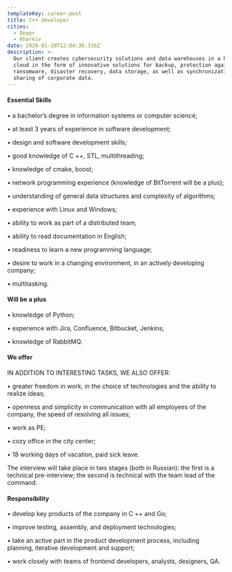 ```yaml
---
templateKey: career-post
title: C++ developer
cities:
  - Dnepr
  - Kharkiv
date: 2020-01-20T12:04:30.316Z
description: >-
  Our client creates cybersecurity solutions and data warehouses in a hybrid
  cloud in the form of innovative solutions for backup, protection against
  ransomware, disaster recovery, data storage, as well as synchronization and
  sharing of corporate data.
---
```

<!--StartFragment-->

#### Essential Skills

• a bachelor’s degree in information systems or computer science;

• at least 3 years of experience in software development;

• design and software development skills;

• good knowledge of C ++, STL, multithreading;

• knowledge of cmake, boost;

• network programming experience (knowledge of BitTorrent will be a plus);

• understanding of general data structures and complexity of algorithms;

• experience with Linux and Windows;

• ability to work as part of a distributed team;

• ability to read documentation in English;

• readiness to learn a new programming language;

• desire to work in a changing environment, in an actively developing company;

• multitasking.

#### Will be a plus

• knowledge of Python;

• experience with Jira, Confluence, Bitbucket, Jenkins;

• knowledge of RabbitMQ.

#### We offer

IN ADDITION TO INTERESTING TASKS, WE ALSO OFFER:

• greater freedom in work, in the choice of technologies and the ability to realize ideas;

• openness and simplicity in communication with all employees of the company, the speed of resolving all issues;

• work as PE;

• cozy office in the city center;

• 18 working days of vacation, paid sick leave.

The interview will take place in two stages (both in Russian): the first is a technical pre-interview; the second is technical with the team lead of the command.

#### Responsibility

• develop key products of the company in C ++ and Go;

• improve testing, assembly, and deployment technologies;

• take an active part in the product development process, including planning, iterative development and support;

• work closely with teams of frontend developers, analysts, designers, QA.

<!--EndFragment-->
